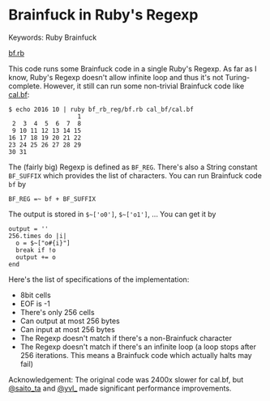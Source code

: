 # Brainfuck in Ruby's Regexp

Keywords: Ruby Brainfuck

[bf.rb](bf.rb)

This code runs some Brainfuck code in a single Ruby's Regexp. As far
as I know, Ruby's Regexp doesn't allow infinite loop and thus it's not
Turing-complete. However, it still can run some non-trivial Brainfuck
code like [cal.bf](../cal_bf/cal.bf):

    $ echo 2016 10 | ruby bf_rb_reg/bf.rb cal_bf/cal.bf
                       1
     2  3  4  5  6  7  8
     9 10 11 12 13 14 15
    16 17 18 19 20 21 22
    23 24 25 26 27 28 29
    30 31

The (fairly big) Regexp is defined as `BF_REG`. There's also a String
constant `BF_SUFFIX` which provides the list of characters. You can run
Brainfuck code `bf` by

    BF_REG =~ bf + BF_SUFFIX

The output is stored in `$~['o0']`, `$~['o1']`, ... You can get it by

    output = ''
    256.times do |i|
      o = $~["o#{i}"]
      break if !o
      output += o
    end

Here's the list of specifications of the implementation:

* 8bit cells
* EOF is -1
* There's only 256 cells
* Can output at most 256 bytes
* Can input at most 256 bytes
* The Regexp doesn't match if there's a non-Brainfuck character
* The Regexp doesn't match if there's an infinite loop (a loop stops
  after 256 iterations. This means a Brainfuck code which actually
  halts may fail)

Acknowledgement: The original code was 2400x slower for cal.bf, but
[@saito_ta](https://twitter.com/saito_ta) and
[@yvl_](https://twitter.com/yvl_) made significant performance
improvements.



